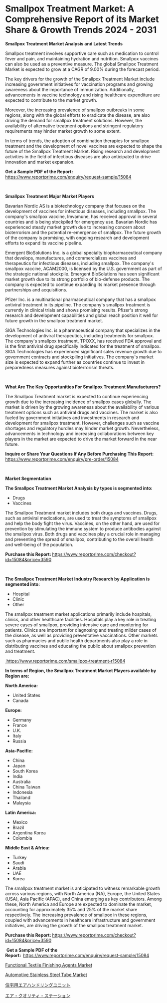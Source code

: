 <p><h1>Smallpox Treatment Market: A Comprehensive Report of its Market Share & Growth Trends 2024 - 2031</h1></p><p><strong>Smallpox Treatment Market Analysis and Latest Trends</strong></p>
<p><p>Smallpox treatment involves supportive care such as medication to control fever and pain, and maintaining hydration and nutrition. Smallpox vaccines can also be used as a preventive measure. The global Smallpox Treatment Market is expected to grow at a CAGR of 9.00% during the forecast period.</p><p>The key drivers for the growth of the Smallpox Treatment Market include increasing government initiatives for vaccination programs and growing awareness about the importance of immunization. Additionally, advancements in vaccine technology and rising healthcare expenditure are expected to contribute to the market growth.</p><p>Moreover, the increasing prevalence of smallpox outbreaks in some regions, along with the global efforts to eradicate the disease, are also driving the demand for smallpox treatment solutions. However, the availability of alternative treatment options and stringent regulatory requirements may hinder market growth to some extent.</p><p>In terms of trends, the adoption of combination therapies for smallpox treatment and the development of novel vaccines are expected to shape the future of the Smallpox Treatment Market. Rising research and development activities in the field of infectious diseases are also anticipated to drive innovation and market expansion.</p></p>
<p><strong>Get a Sample PDF of the Report:&nbsp;</strong> <a href="https://www.reportprime.com/enquiry/request-sample/15084">https://www.reportprime.com/enquiry/request-sample/15084</a></p>
<p>&nbsp;</p>
<p><strong>Smallpox Treatment Major Market Players</strong></p>
<p><p>Bavarian Nordic AS is a biotechnology company that focuses on the development of vaccines for infectious diseases, including smallpox. The company's smallpox vaccine, Imvamune, has received approval in several countries and is being stockpiled for emergency use. Bavarian Nordic has experienced steady market growth due to increasing concern about bioterrorism and the potential re-emergence of smallpox. The future growth of the company is promising, with ongoing research and development efforts to expand its vaccine pipeline.</p><p>Emergent BioSolutions Inc. is a global specialty biopharmaceutical company that develops, manufactures, and commercializes vaccines and therapeutics for infectious diseases, including smallpox. The company's smallpox vaccine, ACAM2000, is licensed by the U.S. government as part of the strategic national stockpile. Emergent BioSolutions has seen significant market growth due to its strong portfolio of bio-defense products. The company is expected to continue expanding its market presence through partnerships and acquisitions.</p><p>Pfizer Inc. is a multinational pharmaceutical company that has a smallpox antiviral treatment in its pipeline. The company's smallpox treatment is currently in clinical trials and shows promising results. Pfizer's strong research and development capabilities and global reach position it well for future growth in the smallpox treatment market.</p><p>SIGA Technologies Inc. is a pharmaceutical company that specializes in the development of antiviral therapeutics, including treatments for smallpox. The company's smallpox treatment, TPOXX, has received FDA approval and is the first antiviral drug specifically indicated for the treatment of smallpox. SIGA Technologies has experienced significant sales revenue growth due to government contracts and stockpiling initiatives. The company's market size is expected to expand further as countries continue to invest in preparedness measures against bioterrorism threats.</p></p>
<p>&nbsp;</p>
<p><strong>What Are The Key Opportunities For Smallpox Treatment Manufacturers?</strong></p>
<p><p>The Smallpox Treatment market is expected to continue experiencing growth due to the increasing incidence of smallpox cases globally. The market is driven by the growing awareness about the availability of various treatment options such as antiviral drugs and vaccines. The market is also fueled by government initiatives and investments in research and development for smallpox treatment. However, challenges such as vaccine shortages and regulatory hurdles may hinder market growth. Nevertheless, advancements in technology and increasing collaborations between key players in the market are expected to drive the market forward in the near future.</p></p>
<p><strong>Inquire or Share Your Questions If Any Before Purchasing This Report:</strong> <a href="https://www.reportprime.com/enquiry/pre-order/15084">https://www.reportprime.com/enquiry/pre-order/15084</a></p>
<p>&nbsp;</p>
<p><strong>Market Segmentation</strong></p>
<p><strong>The Smallpox Treatment Market Analysis by types is segmented into:</strong></p>
<p><ul><li>Drugs</li><li>Vaccines</li></ul></p>
<p><p>The Smallpox Treatment market includes both drugs and vaccines. Drugs, such as antiviral medications, are used to treat the symptoms of smallpox and help the body fight the virus. Vaccines, on the other hand, are used for prevention by stimulating the immune system to produce antibodies against the smallpox virus. Both drugs and vaccines play a crucial role in managing and preventing the spread of smallpox, contributing to the overall health and well-being of the population.</p></p>
<p><strong>Purchase this Report:&nbsp;</strong><a href="https://www.reportprime.com/checkout?id=15084&price=3590">https://www.reportprime.com/checkout?id=15084&price=3590</a></p>
<p>&nbsp;</p>
<p><strong>The Smallpox Treatment Market Industry Research by Application is segmented into:</strong></p>
<p><ul><li>Hospital</li><li>Clinic</li><li>Other</li></ul></p>
<p><p>The smallpox treatment market applications primarily include hospitals, clinics, and other healthcare facilities. Hospitals play a key role in treating severe cases of smallpox, providing intensive care and monitoring for patients. Clinics are important for diagnosing and treating milder cases of the disease, as well as providing preventative vaccinations. Other markets such as pharmacies and public health departments also play a role in distributing vaccines and educating the public about smallpox prevention and treatment.</p></p>
<p><a href="https://www.reportprime.com/smallpox-treatment-r15084">&nbsp;https://www.reportprime.com/smallpox-treatment-r15084</a></p>
<p><strong>In terms of Region, the Smallpox Treatment Market Players available by Region are:</strong></p>
<p>
    <p> <strong> North America: </strong>
        <ul>
            <li>United States</li>
            <li>Canada</li>
        </ul>
        </p> 
    <p> <strong> Europe: </strong>
        <ul>
            <li>Germany</li>
            <li>France</li>
            <li>U.K.</li>
            <li>Italy</li>
            <li>Russia</li>
        </ul>
        </p> 
    <p> <strong> Asia-Pacific: </strong>
        <ul>
            <li>China</li>
            <li>Japan</li>
            <li>South Korea</li>
            <li>India</li>
            <li>Australia</li>
            <li>China Taiwan</li>
            <li>Indonesia</li>
            <li>Thailand</li>
            <li>Malaysia</li>
        </ul>
        </p> 
    <p> <strong> Latin America: </strong>
        <ul>
            <li>Mexico</li>
            <li>Brazil</li>
            <li>Argentina Korea</li>
            <li>Colombia</li>
        </ul>
        </p> 
    <p> <strong> Middle East & Africa: </strong>
        <ul>
            <li>Turkey</li>
            <li>Saudi</li>
            <li>Arabia</li>
            <li>UAE</li>
            <li>Korea</li>
        </ul>
    </p>
    </p>
<p><p>The smallpox treatment market is anticipated to witness remarkable growth across various regions, with North America (NA), Europe, the United States (USA), Asia Pacific (APAC), and China emerging as key contributors. Among these, North America and Europe are expected to dominate the market, accounting for approximately 35% and 25% of the market share respectively. The increasing prevalence of smallpox in these regions, coupled with advancements in healthcare infrastructure and government initiatives, are driving the growth of the smallpox treatment market.</p></p>
<p><strong>Purchase this Report: </strong><a href="https://www.reportprime.com/checkout?id=15084&price=3590">https://www.reportprime.com/checkout?id=15084&price=3590</a></p>
<p>&nbsp;<strong>Get a Sample PDF of the Report:&nbsp;&nbsp;</strong><a href="https://www.reportprime.com/enquiry/request-sample/15084">https://www.reportprime.com/enquiry/request-sample/15084</a></p>
<p><strong></strong></p>
<p><p><a href="https://www.linkedin.com/pulse/functional-textile-finishing-agents-market-size-reflecting-a39ve?trackingId=gtBM23H%2Fjrc%2BsJdIvqgkCQ%3D%3D">Functional Textile Finishing Agents Market</a></p><p><a href="https://www.linkedin.com/pulse/automotive-stainless-steel-tube-market-analysis-size-global-6zcje?trackingId=xHVCMOa6rIOv7yfmdhNcNA%3D%3D">Automotive Stainless Steel Tube Market</a></p><p><a href="https://medium.com/@lawrencewatkins654/%E4%BD%8F%E5%AE%85%E7%94%A8%E7%A9%BA%E6%B0%97%E5%8F%96%E3%82%8A%E6%89%B1%E3%81%84%E3%83%A6%E3%83%8B%E3%83%83%E3%83%88%E3%81%AE%E5%B8%82%E5%A0%B4%E3%83%A1%E3%83%88%E3%83%AA%E3%82%AF%E3%82%B9%E3%81%AE%E8%A7%A3%E8%AA%AD-%E5%B8%82%E5%A0%B4%E3%82%B7%E3%82%A7%E3%82%A2-%E3%83%88%E3%83%AC%E3%83%B3%E3%83%89-%E6%88%90%E9%95%B7%E3%83%91%E3%82%BF%E3%83%BC%E3%83%B3-849b6849dff7">住宅用エアハンドリングユニット</a></p><p><a href="https://medium.com/@samirmayert28/%E7%A9%BA%E6%B0%97%E5%93%81%E8%B3%AA%E3%82%B9%E3%83%86%E3%83%BC%E3%82%B7%E3%83%A7%E3%83%B3%E5%B8%82%E5%A0%B4%E3%83%AC%E3%83%9D%E3%83%BC%E3%83%88%E3%81%AF-%E3%81%93%E3%81%AE%E5%B8%82%E5%A0%B4%E3%81%AE%E6%9C%80%E6%96%B0%E3%81%AE%E3%83%88%E3%83%AC%E3%83%B3%E3%83%89%E3%81%A8%E6%88%90%E9%95%B7%E6%A9%9F%E4%BC%9A%E3%82%92%E6%98%8E%E3%82%89%E3%81%8B%E3%81%AB%E3%81%97%E3%81%BE%E3%81%99-9ee2f1a44f88">エア・クオリティ・ステーション</a></p></p>